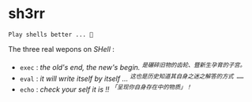 # sh3rr

~~~ factor
Play shells better ... 🤤
~~~

The three real wepons on *SHell* : 

- `exec` : *the old's end, the new's begin.* <sup><kbd><var>是碾碎旧物的齿轮、暨新生孕育的子宫。</var></kbd></sup>
- `eval` : *it will write itself by itself ...* <sup><kbd><var>这也是历史知道其自身之迷之解答的方式 ……</var></kbd></sup>
- `echo` : *check your self it is !!* <sup><kbd><var>「呈现你自身存在中的物质」！</var></kbd></sup>
